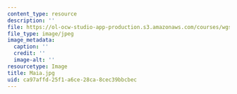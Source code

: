 ```yaml
---
content_type: resource
description: ''
file: https://ol-ocw-studio-app-production.s3.amazonaws.com/courses/wgs-s10-history-of-women-in-science-and-engineering-fall-2017/ca97affd25f1a6ce28ca8cec39bbcbec_Maia.jpg
file_type: image/jpeg
image_metadata:
  caption: ''
  credit: ''
  image-alt: ''
resourcetype: Image
title: Maia.jpg
uid: ca97affd-25f1-a6ce-28ca-8cec39bbcbec
---
```


